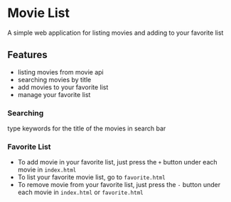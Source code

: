 # Movie List
A simple web application for listing movies and adding to your favorite list

## Features
- listing movies from movie api
- searching movies by title
- add movies to your favorite list
- manage your favorite list

### Searching
type keywords for the title of the movies in search bar

### Favorite List
- To add movie in your favorite list, just press the `+` button under each movie in `index.html`
- To list your favorite movie list, go to `favorite.html`
- To remove movie from your favorite list, just press the `-` button under each movie in `index.html` or `favorite.html`

